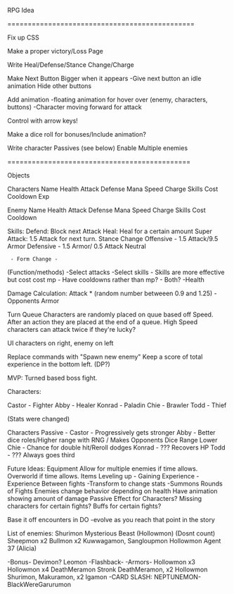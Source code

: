 RPG Idea

==============================================

Fix up CSS

Make a proper victory/Loss Page

Write Heal/Defense/Stance Change/Charge

Make Next Button Bigger when it appears
	-Give next button an idle animation
Hide other buttons

Add animation
	-floating animation for hover over (enemy, characters, buttons)
	-Character moving forward for attack

Control with arrow keys!

Make a dice roll for bonuses/Include animation?

Write character Passives (see below)
Enable Multiple enemies


=============================================

Objects

Characters
	Name
	Health
	Attack
	Defense
	Mana
	Speed
	Charge
	Skills
		Cost
		Cooldown
	Exp	

Enemy
	Name
	Health
	Attack
	Defense
	Mana
	Speed
	Charge
	Skills
		Cost
		Cooldown


Skills:
	Defend:
		Block next Attack
	Heal:
	 	Heal for a certain amount
	Super Attack:
		1.5 Attack for next turn.
	Stance Change
		Offensive - 1.5 Attack/9.5 Armor
		Defensive - 1.5 Armor/ 0.5 Attack
		Neutral

	 - Form Change -


(Function/methods)
-Select attacks
-Select skills
	- Skills are more effective but cost cost mp
	- Have cooldowns rather than mp?
	- Both?
-Health


Damage Calculation:
Attack * (random number betweeen 0.9 and 1.25) - Opponents Armor

Turn Queue
Characters are randomly placed on quue based off Speed.
After an action they are placed at the end of a queue.
High Speed characters can attack twice if they're lucky?

UI
characters on right, enemy on left

Replace commands with "Spawn new enemy"
Keep a score of total experience in the bottom left. (DP?)


MVP:
Turned based boss fight.


Characters:

Castor - Fighter 
Abby - Healer 
Konrad - Paladin 
Chie - Brawler
Todd - Thief 

(Stats were changed)

Characters Passive - 
Castor - Progressively gets stronger
Abby - Better dice roles/Higher range with RNG / Makes Opponents Dice Range Lower
Chie - Chance for double hit/Reroll dodges
Konrad - ???
Recovers HP
Todd - ???
Always goes third



Future Ideas:
Equipment
Allow for multiple enemies if time allows.
Overworld if time allows.
Items
Leveling up - Gaining Experience
-Experience Between fights
-Transform to change stats
-Summons
Rounds of Fights
Enemies change behavior depending on health
Have animation showing amount of damage
Passive Effect for Characters?
Missing characters for certain fights?
Buffs for certain fights?


Base it off encounters in DO
-evolve as you reach that point in the story




List of enemies:
Shurimon
Mysterious Beast (Hollowmon) (Dosnt count)
Sheepmon x2
Bullmon x2
Kuwwagamon, Sangloupmon
Hollowmon
Agent 37 (Alicia)

-Bonus-
Devimon?
Leomon
-Flashback-
-Armors-
Hollowmon x3
Hollowmon x4
DeathMeramon
Stronk DeathMeramon, x2 Hollowmon
Shurimon, Makuramon, x2 Igamon
-CARD SLASH: NEPTUNEMON-
BlackWereGarurumon



